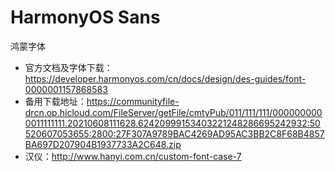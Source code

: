 # HarmonyOS Sans
鸿蒙字体
- 官方文档及字体下载：https://developer.harmonyos.com/cn/docs/design/des-guides/font-0000001157868583
- 备用下载地址：https://communityfile-drcn.op.hicloud.com/FileServer/getFile/cmtyPub/011/111/111/0000000000011111111.20210608111628.62420999153403221248286695242932:50520607053655:2800:27F307A9789BAC4269AD95AC3BB2C8F68B4857BA697D207904B1937733A2C648.zip
- 汉仪：http://www.hanyi.com.cn/custom-font-case-7


